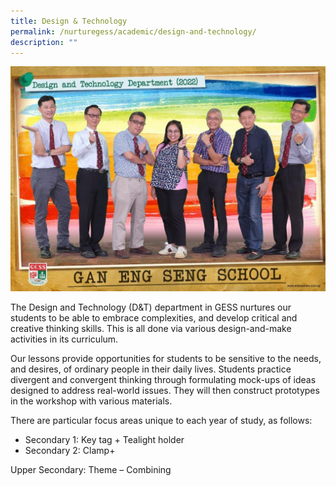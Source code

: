```yaml
---
title: Design & Technology
permalink: /nurturegess/academic/design-and-technology/
description: ""
---
```

![Design & Technology](/images/design-and-technology-department-i.jpeg)

The Design and Technology (D&T) department in GESS nurtures our students to be able to embrace complexities, and develop critical and creative thinking skills. This is all done via various design-and-make activities in its curriculum.

Our lessons provide opportunities for students to be sensitive to the needs, and desires, of ordinary people in their daily lives. Students practice divergent and convergent thinking through formulating mock-ups of ideas designed to address real-world issues. They will then construct prototypes in the workshop with various materials.

There are particular focus areas unique to each year of study, as follows:

*   Secondary 1: Key tag + Tealight holder
*   Secondary 2: Clamp+

Upper Secondary: Theme – Combining
